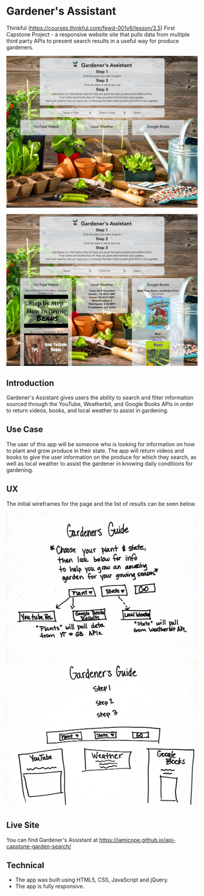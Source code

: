 # Gardener's Assistant
Thinkful (https://courses.thinkful.com/fewd-001v6/lesson/3.5) First Capstone Project - a responsive website site that pulls data from multiple third party APIs to present search results in a useful way for produce gardeners.

![Screenshot Home](https://github.com/jamicope/api-capstone-garden-search/blob/master/github-images/gardener-assistant-homepage-no-results.png)

![Screenshot Results](https://github.com/jamicope/api-capstone-garden-search/blob/master/github-images/gardener-assistant-homepage-with-results.png)


## Introduction
Gardener's Assistant gives users the ability to search and filter information sourced through the YouTube, Weatherbit, and Google Books APIs in order to return videos, books, and local weather to assist in gardening.

## Use Case
The user of this app will be someone who is looking for information on how to plant and grow produce in their state. The app will return videos and books to give the user information on the produce for which they search, as well as local weather to assist the gardener in knowing daily conditions for gardening.

## UX
The initial wireframes for the page and the list of results can be seen below.

![Home Page Wire Frame](https://github.com/jamicope/api-capstone-garden-search/blob/master/github-images/gardener-assistant-wireframe-homepage.JPG)
![Results Wire Frame](https://github.com/jamicope/api-capstone-garden-search/blob/master/github-images/gardener-assistant-wireframe-results-page.JPG)

## Live Site
You can find Gardener's Assistant at https://jamicope.github.io/api-capstone-garden-search/


## Technical
* The app was built using HTML5, CSS, JavaScript and jQuery.
* The app is fully responsive.
